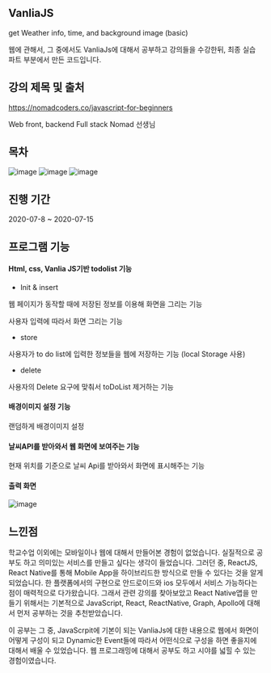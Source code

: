 ## VanliaJS
get Weather info, time, and background image (basic)


웹에 관해서, 그 중에서도 VanliaJs에 대해서 공부하고 강의들을 수강한뒤, 최종 실습 파트 부분에서 만든 코드입니다.


## 강의 제목 및 출처
https://nomadcoders.co/javascript-for-beginners

Web front, backend Full stack Nomad 선생님

## 목차

![image](https://user-images.githubusercontent.com/44837403/114271546-df54ca00-9a4c-11eb-97ad-5c9c9071c195.png)
![image](https://user-images.githubusercontent.com/44837403/114271548-e4197e00-9a4c-11eb-838d-bf1d0272e49d.png)
![image](https://user-images.githubusercontent.com/44837403/114271555-e8de3200-9a4c-11eb-9431-3cee3fa2c515.png)


## 진행 기간
2020-07-8 ~ 2020-07-15

## 프로그램 기능

#### Html, css, Vanlia JS기반 todolist 기능

- Init & insert

웹 페이지가 동작할 때에 저장된 정보를 이용해 화면을 그리는 기능

사용자 입력에 따라서 화면 그리는 기능

- store

사용자가 to do list에 입력한 정보들을 웹에 저장하는 기능 (local Storage 사용)


- delete

사용자의 Delete 요구에 맞춰서 toDoList 제거하는 기능


#### 배경이미지 설정 기능

랜덤하게 배경이미지 설정


#### 날씨API를 받아와서 웹 화면에 보여주는 기능

현재 위치를 기준으로 날씨 Api를 받아와서 화면에 표시해주는 기능  


#### 출력 화면 
![image](https://user-images.githubusercontent.com/44837403/114271533-c5b38280-9a4c-11eb-98c0-53f28d7eb6fa.png)


## 느낀점

 학교수업 이외에는 모바일이나 웹에 대해서 만들어본 경험이 없었습니다. 실질적으로 공부도 하고 의미있는 서비스를 만들고 싶다는 생각이 들었습니다.
그러던 중, ReactJS, React Native를 통해 Mobile App을 하이브리드한 방식으로 만들 수 있다는 것을 알게 되었습니다.
한 플랫폼에서의 구현으로 안드로이드와 ios 모두에서 서비스 가능하다는 점이 매력적으로 다가왔습니다.
 그래서 관련 강의를 찾아보았고 React Native앱을 만들기 위해서는 기본적으로 JavaScript, React, ReactNative, Graph, Apollo에 대해서 먼저 공부하는 것을 추천받았습니다.
  
  이 공부는 그 중, JavaScrpit에 기본이 되는 VanliaJs에 대한 내용으로 웹에서 화면이 어떻게 구성이
되고 Dynamic한 Event들에 따라서 어떤식으로 구성을 하면 좋을지에 대해서 배울 수 있었습니다.
웹 프로그래밍에 대해서 공부도 하고 시야를 넓힐 수 있는 경험이였습니다.






